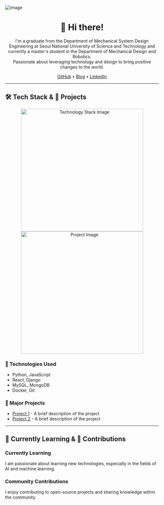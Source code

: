 ![image](https://github.com/kamgaa/kamgaa/assets/97331214/c1455406-58c7-43c9-8945-8b95df99fae0)
<h1 align="center">👋 Hi there!</h1>

<p align="center">
  I'm a graduate from the Department of Mechanical System Design Engineering at Seoul National University of Science and Technology and currently a master's student in the Department of Mechanical Design and Robotics. <br>
  Passionate about leveraging technology and design to bring positive changes to the world.
</p>

<p align="center">
  <a href="https://github.com/your-github-username">GitHub</a> •
  <a href="your-blog-link">Blog</a> •
  <a href="your-linkedin-link">LinkedIn</a>
</p>

---

## 🛠 Tech Stack & 💼 Projects

<div align="center">
  <img src="your-technology-stack-image-url" alt="Technology Stack Image" width="400"/>
  <img src="your-project-image-url" alt="Project Image" width="400"/>
</div>

<div align="left">
  <h3>🔨 Technologies Used</h3>
  <ul>
    <li>Python, JavaScript</li>
    <li>React, Django</li>
    <li>MySQL, MongoDB</li>
    <li>Docker, Git</li>
  </ul>

  <h3>🚀 Major Projects</h3>
  <ul>
    <li><a href="project-link">Project 1</a> - A brief description of the project</li>
    <li><a href="project-link">Project 2</a> - A brief description of the project</li>
  </ul>
</div>

---

## 🌱 Currently Learning & 🤝 Contributions

<div align="left">
  <h3>Currently Learning</h3>
  <p>I am passionate about learning new technologies, especially in the fields of AI and machine learning.</p>

  <h3>Community Contributions</h3>
  <p>I enjoy contributing to open-source projects and sharing knowledge within the community.</p>
</div>
